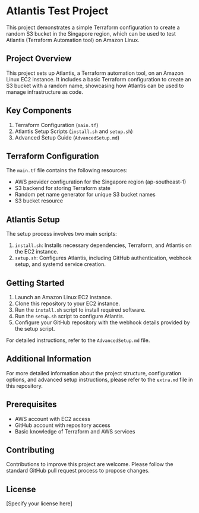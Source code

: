 # Atlantis Test Project

This project demonstrates a simple Terraform configuration to create a random S3 bucket in the Singapore region, which can be used to test Atlantis (Terraform Automation tool) on Amazon Linux.

## Project Overview

This project sets up Atlantis, a Terraform automation tool, on an Amazon Linux EC2 instance. It includes a basic Terraform configuration to create an S3 bucket with a random name, showcasing how Atlantis can be used to manage infrastructure as code.

## Key Components

1. Terraform Configuration (`main.tf`)
2. Atlantis Setup Scripts (`install.sh` and `setup.sh`)
3. Advanced Setup Guide (`AdvancedSetup.md`)

## Terraform Configuration

The `main.tf` file contains the following resources:

- AWS provider configuration for the Singapore region (ap-southeast-1)
- S3 backend for storing Terraform state
- Random pet name generator for unique S3 bucket names
- S3 bucket resource

## Atlantis Setup

The setup process involves two main scripts:

1. `install.sh`: Installs necessary dependencies, Terraform, and Atlantis on the EC2 instance.
2. `setup.sh`: Configures Atlantis, including GitHub authentication, webhook setup, and systemd service creation.

## Getting Started

1. Launch an Amazon Linux EC2 instance.
2. Clone this repository to your EC2 instance.
3. Run the `install.sh` script to install required software.
4. Run the `setup.sh` script to configure Atlantis.
5. Configure your GitHub repository with the webhook details provided by the setup script.

For detailed instructions, refer to the `AdvancedSetup.md` file.

## Additional Information

For more detailed information about the project structure, configuration options, and advanced setup instructions, please refer to the `extra.md` file in this repository.

## Prerequisites

- AWS account with EC2 access
- GitHub account with repository access
- Basic knowledge of Terraform and AWS services

## Contributing

Contributions to improve this project are welcome. Please follow the standard GitHub pull request process to propose changes.

## License

[Specify your license here]











